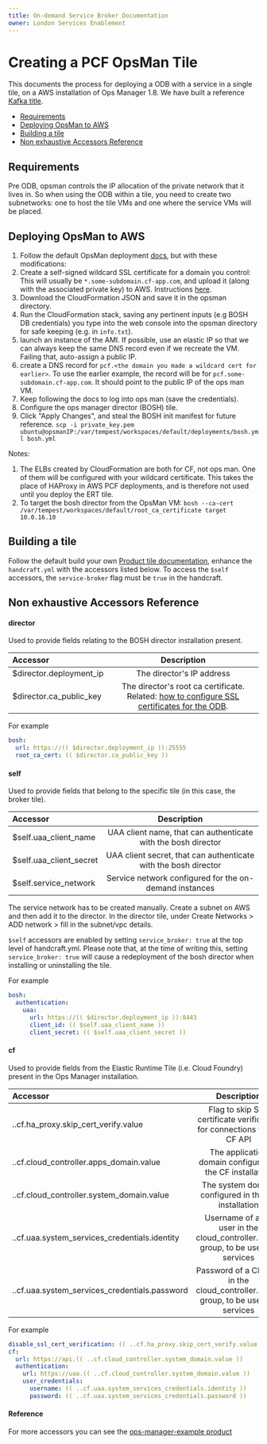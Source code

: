 ```yaml
---
title: On-demand Service Broker Documentation
owner: London Services Enablement
---
```



# Creating a PCF OpsMan Tile
This documents the process for deploying a ODB with a service in a single tile, on a AWS installation of Ops Manager 1.8. We have built a reference [Kafka title](https://github.com/pivotal-cf-experimental/example-kafka-on-demand-tile).

- <a href="#requirements">Requirements</a>
- <a href="#deploying">Deploying OpsMan to AWS</a>
- <a href="#building">Building a tile</a>
- <a href="#accessors">Non exhaustive Accessors Reference</a>


<a id="requirements"></a>
## Requirements
Pre ODB, opsman controls the IP allocation of the private network that it lives in. So when using the ODB within a tile, you need to create two subnetworks: one to host the tile VMs and one where the service VMs will be placed.

<a id="deploying"></a>
## Deploying OpsMan to AWS

1. Follow the default OpsMan deployment [docs](https://docs.pivotal.io/pivotalcf/customizing/cloudform-template.html), but with these modifications:
  1. Create a self-signed wildcard SSL certificate for a domain you control: This will usually be `*.some-subdomain.cf-app.com`, and upload it (along with the associated private key) to AWS. Instructions [here](http://docs.aws.amazon.com/ElasticLoadBalancing/latest/DeveloperGuide/ssl-server-cert.html#create-cert).
  1. Download the CloudFormation JSON and save it in the opsman directory.
  1. Run the CloudFormation stack, saving any pertinent inputs (e.g BOSH DB credentials) you type into the web console into the opsman directory for safe keeping (e.g. in `info.txt`).
  1. launch an instance of the AMI. If possible, use an elastic IP so that we can always keep the same DNS record even if we recreate the VM. Failing that, auto-assign a public IP.
  1. create a DNS record for `pcf.<the domain you made a wildcard cert for earlier>`. To use the earlier example, the record will be for `pcf.some-subdomain.cf-app.com`. It should point to the public IP of the ops man VM.
1. Keep following the docs to log into ops man (save the credentials).
1. Configure the ops manager director (BOSH) tile.
1. Click "Apply Changes", and steal the BOSH init manifest for future reference. `scp -i private_key.pem ubuntu@opsmanIP:/var/tempest/workspaces/default/deployments/bosh.yml bosh.yml`

Notes:

1. The ELBs created by CloudFormation are both for CF, not ops man. One of them will be configured with your wildcard certificate. This takes the place of HAProxy in AWS PCF deployments, and is therefore not used until you deploy the ERT tile.
1. To target the bosh director from the OpsMan VM: `bosh --ca-cert /var/tempest/workspaces/default/root_ca_certificate target 10.0.16.10`

<a id="building"></a>
## Building a tile
Follow the default build your own [Product tile documentation](https://docs.pivotal.io/partners/deploying-with-ops-man-tile.html#build-your-own), enhance the `handcraft.yml` with the accessors listed below. To access the `$self` accessors, the `service-broker` flag must be `true` in the handcraft.

<a id="accessors"></a>
## Non exhaustive Accessors Reference

#### director

Used to provide fields relating to the BOSH director installation present.

| Accessor                  |                                                          Description                                                           |
|:--------------------------|:------------------------------------------------------------------------------------------------------------------------------:|
| $director.deployment\_ip  |                                                   The director's IP address                                                    |
| $director.ca\_public\_key | The director's root ca certificate. Related: [how to configure SSL certificates for the ODB](operating.html#ssl-certificates). |

For example

```yaml
bosh:
  url: https://(( $director.deployment_ip )):25555
  root_ca_cert: (( $director.ca_public_key ))
```

#### self

Used to provide fields that belong to the specific tile (in this case, the broker tile).

| Accessor                  |                           Description                           |
|:--------------------------|:---------------------------------------------------------------:|
| $self.uaa\_client_name    |  UAA client name, that can authenticate with the bosh director  |
| $self.uaa\_client\_secret | UAA client secret, that can authenticate with the bosh director |
| $self.service\_network    |     Service network configured for the on-demand instances      |


The service network has to be created manually. Create a subnet on AWS and then add it to the director. In the director tile, under Create Networks > ADD network > fill in the subnet/vpc details.

`$self` accessors are enabled by setting `service_broker: true` at the top level of handcraft.yml. Please note that, at the time of writing this, setting `service_broker: true` will cause a redeployment of the bosh director when installing or uninstalling the tile.

For example

```yaml
bosh:
  authentication:
    uaa:
      url: https://(( $director.deployment_ip )):8443
      client_id: (( $self.uaa_client_name ))
      client_secret: (( $self.uaa_client_secret ))
```

#### cf

Used to provide fields from the Elastic Runtime Tile (i.e. Cloud Foundry) present in the Ops Manager installation.

| Accessor                                        |                                    Description                                     |
|:------------------------------------------------|:----------------------------------------------------------------------------------:|
| ..cf.ha\_proxy.skip\_cert\_verify.value         |      Flag to skip SSL certificate verification for connections to the CF API       |
| ..cf.cloud\_controller.apps\_domain.value       |              The application domain configured in the CF installation              |
| ..cf.cloud\_controller.system\_domain.value     |                The system domain configured in the CF installation                 |
| ..cf.uaa.system\_services\_credentials.identity | Username of a CF user in the cloud\_controller.admin group, to be used by services |
| ..cf.uaa.system\_services\_credentials.password | Password of a CF user in the cloud\_controller.admin group, to be used by services |

For example

```yaml
disable_ssl_cert_verification: (( ..cf.ha_proxy.skip_cert_verify.value ))
cf:
  url: https://api.(( ..cf.cloud_controller.system_domain.value ))
  authentication:
    url: https://uaa.(( ..cf.cloud_controller.system_domain.value ))
    user_credentials:
      username: (( ..cf.uaa.system_services_credentials.identity ))
      password: (( ..cf.uaa.system_services_credentials.password ))
```

#### Reference

For more accessors you can see the [ops-manager-example product](https://github.com/pivotal-cf-experimental/ops-manager-example)
